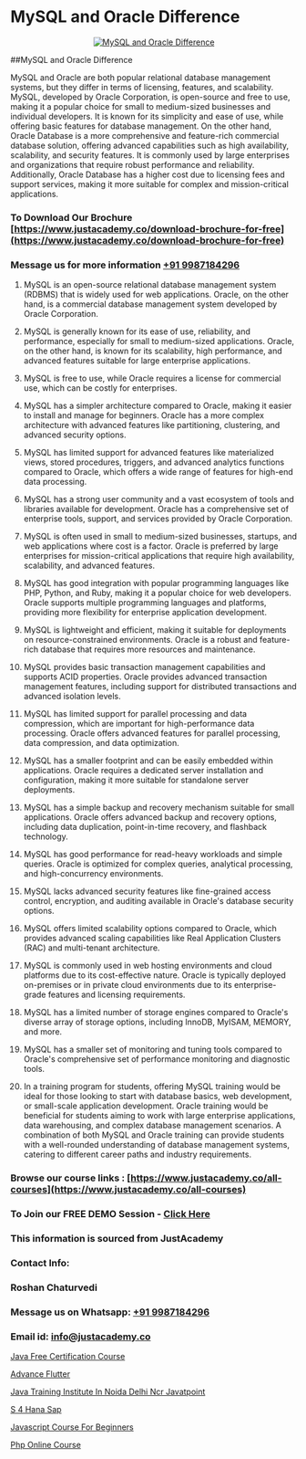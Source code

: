 # MySQL and Oracle Difference

<p align="center">
  <a href="https://justacademy.co/course-detail/mysql-training">
    <img src="https://justacademy.co/storage2/course_image/1709880865_course_image.webp" alt="MySQL and Oracle Difference">
  </a>
</p>
##MySQL and Oracle Difference

MySQL and Oracle are both popular relational database management systems, but they differ in terms of licensing, features, and scalability. MySQL, developed by Oracle Corporation, is open-source and free to use, making it a popular choice for small to medium-sized businesses and individual developers. It is known for its simplicity and ease of use, while offering basic features for database management. On the other hand, Oracle Database is a more comprehensive and feature-rich commercial database solution, offering advanced capabilities such as high availability, scalability, and security features. It is commonly used by large enterprises and organizations that require robust performance and reliability. Additionally, Oracle Database has a higher cost due to licensing fees and support services, making it more suitable for complex and mission-critical applications.
### To Download Our Brochure [https://www.justacademy.co/download-brochure-for-free](https://www.justacademy.co/download-brochure-for-free)
### Message us for more information [+91 9987184296](https://api.whatsapp.com/send?phone=919987184296)
1) MySQL is an open-source relational database management system (RDBMS) that is widely used for web applications. Oracle, on the other hand, is a commercial database management system developed by Oracle Corporation.

2) MySQL is generally known for its ease of use, reliability, and performance, especially for small to medium-sized applications. Oracle, on the other hand, is known for its scalability, high performance, and advanced features suitable for large enterprise applications.

3) MySQL is free to use, while Oracle requires a license for commercial use, which can be costly for enterprises.

4) MySQL has a simpler architecture compared to Oracle, making it easier to install and manage for beginners. Oracle has a more complex architecture with advanced features like partitioning, clustering, and advanced security options.

5) MySQL has limited support for advanced features like materialized views, stored procedures, triggers, and advanced analytics functions compared to Oracle, which offers a wide range of features for high-end data processing.

6) MySQL has a strong user community and a vast ecosystem of tools and libraries available for development. Oracle has a comprehensive set of enterprise tools, support, and services provided by Oracle Corporation.

7) MySQL is often used in small to medium-sized businesses, startups, and web applications where cost is a factor. Oracle is preferred by large enterprises for mission-critical applications that require high availability, scalability, and advanced features.

8) MySQL has good integration with popular programming languages like PHP, Python, and Ruby, making it a popular choice for web developers. Oracle supports multiple programming languages and platforms, providing more flexibility for enterprise application development.

9) MySQL is lightweight and efficient, making it suitable for deployments on resource-constrained environments. Oracle is a robust and feature-rich database that requires more resources and maintenance.

10) MySQL provides basic transaction management capabilities and supports ACID properties. Oracle provides advanced transaction management features, including support for distributed transactions and advanced isolation levels.

11) MySQL has limited support for parallel processing and data compression, which are important for high-performance data processing. Oracle offers advanced features for parallel processing, data compression, and data optimization.

12) MySQL has a smaller footprint and can be easily embedded within applications. Oracle requires a dedicated server installation and configuration, making it more suitable for standalone server deployments.

13) MySQL has a simple backup and recovery mechanism suitable for small applications. Oracle offers advanced backup and recovery options, including data duplication, point-in-time recovery, and flashback technology.

14) MySQL has good performance for read-heavy workloads and simple queries. Oracle is optimized for complex queries, analytical processing, and high-concurrency environments.

15) MySQL lacks advanced security features like fine-grained access control, encryption, and auditing available in Oracle's database security options.

16) MySQL offers limited scalability options compared to Oracle, which provides advanced scaling capabilities like Real Application Clusters (RAC) and multi-tenant architecture.

17) MySQL is commonly used in web hosting environments and cloud platforms due to its cost-effective nature. Oracle is typically deployed on-premises or in private cloud environments due to its enterprise-grade features and licensing requirements.

18) MySQL has a limited number of storage engines compared to Oracle's diverse array of storage options, including InnoDB, MyISAM, MEMORY, and more.

19) MySQL has a smaller set of monitoring and tuning tools compared to Oracle's comprehensive set of performance monitoring and diagnostic tools.

20) In a training program for students, offering MySQL training would be ideal for those looking to start with database basics, web development, or small-scale application development. Oracle training would be beneficial for students aiming to work with large enterprise applications, data warehousing, and complex database management scenarios. A combination of both MySQL and Oracle training can provide students with a well-rounded understanding of database management systems, catering to different career paths and industry requirements.

### Browse our course links : [https://www.justacademy.co/all-courses](https://www.justacademy.co/all-courses) 
### To Join our FREE DEMO Session - [Click Here](https://www.justacademy.co/register-for-course-demo)


### This information is sourced from JustAcademy
### Contact Info:
### Roshan Chaturvedi
### Message us on Whatsapp: [+91 9987184296](https://api.whatsapp.com/send?phone=919987184296)
### Email id: [info@justacademy.co](mailto:info@justacademy.co)
                
[Java Free Certification Course](https://www.linkedin.com/pulse/java-free-certification-course-justacademy-chandigarh-umkoe/)

[Advance Flutter](https://www.linkedin.com/pulse/advance-flutter-justacademy-thane-yemuc/)

[Java Training Institute In Noida Delhi Ncr Javatpoint](https://medium.com/@prempja40/java-training-institute-in-noida-delhi-ncr-javatpoint-e11ab0f38ec0)

[S 4 Hana Sap](https://medium.com/@roneet705/s-4-hana-sap-7397f60dffdd)

[Javascript Course For Beginners](https://justacademyin.github.io/justacademy/javascript-course-for-beginners)

[Php Online Course](https://justacademyin.github.io/justacademy/php-online-course)

